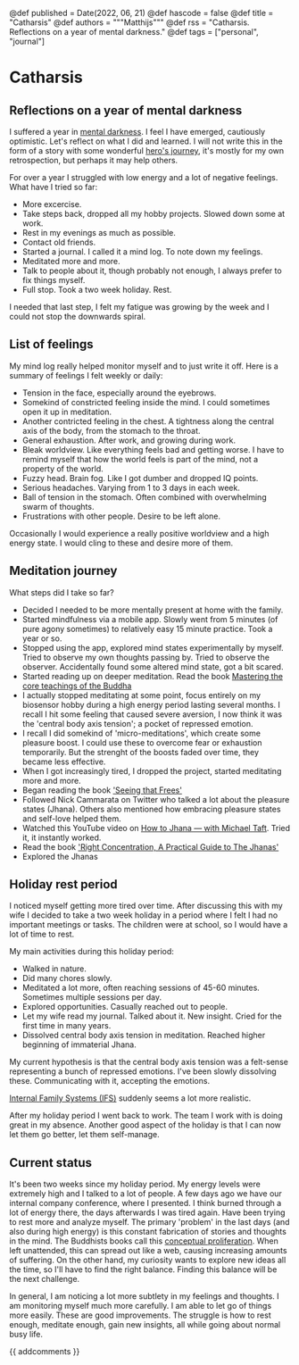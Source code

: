 @def published = Date(2022, 06, 21)
@def hascode = false
@def title = "Catharsis"
@def authors = """Matthijs"""
@def rss = "Catharsis. Reflections on a year of mental darkness."
@def tags = ["personal", "journal"]

# Catharsis

## Reflections on a year of mental darkness

I suffered a year in [mental darkness](https://www.functionalnoise.com/pages/2021-06-04-mind-decay/). I feel I have emerged, cautiously optimistic. Let's reflect on what I did and learned. I will not write this in the form of a story with some wonderful [hero's journey](https://en.wikipedia.org/wiki/Hero%27s_journey), it's mostly for my own retrospection, but perhaps it may help others.

For over a year I struggled with low energy and a lot of negative feelings. What have I tried so far:
* More excercise.
* Take steps back, dropped all my hobby projects. Slowed down some at work.
* Rest in my evenings as much as possible.
* Contact old friends.
* Started a journal. I called it a mind log. To note down my feelings.
* Meditated more and more.
* Talk to people about it, though probably not enough, I always prefer to fix things myself.
* Full stop. Took a two week holiday. Rest.

I needed that last step, I felt my fatigue was growing by the week and I could not stop the downwards spiral.

## List of feelings

My mind log really helped monitor myself and to just write it off. Here is a summary of feelings I felt weekly or daily:
* Tension in the face, especially around the eyebrows.
* Somekind of constricted feeling inside the mind. I could sometimes open it up in meditation.
* Another contricted feeling in the chest. A tightness along the central axis of the body, from the stomach to the throat.
* General exhaustion. After work, and growing during work.
* Bleak worldview. Like everything feels bad and getting worse. I have to remind myself that how the world feels is part of the mind, not a property of the world.
* Fuzzy head. Brain fog. Like I got dumber and dropped IQ points.
* Serious headaches. Varying from 1 to 3 days in each week.
* Ball of tension in the stomach. Often combined with overwhelming swarm of thoughts.
* Frustrations with other people. Desire to be left alone.

Occasionally I would experience a really positive worldview and a high energy state. I would cling to these and desire more of them.

## Meditation journey

What steps did I take so far?
* Decided I needed to be more mentally present at home with the family.
* Started mindfulness via a mobile app. Slowly went from 5 minutes (of pure agony sometimes) to relatively easy 15 minute practice. Took a year or so.
* Stopped using the app, explored mind states experimentally by myself. Tried to observe my own thoughts passing by. Tried to observe the observer. Accidentally found some altered mind state, got a bit scared.
* Started reading up on deeper meditation. Read the book [Mastering the core teachings of the Buddha](https://slatestarcodex.com/2017/09/18/book-review-mastering-the-core-teachings-of-the-buddha/)
* I actually stopped meditating at some point, focus entirely on my biosensor hobby during a high energy period lasting several months. I recall I hit some feeling that caused severe aversion, I now think it was the 'central body axis tension'; a pocket of repressed emotion.
* I recall I did somekind of 'micro-meditations', which create some pleasure boost. I could use these to overcome fear or exhaustion temporarily. But the strenght of the boosts faded over time, they became less effective.
* When I got increasingly tired, I dropped the project, started meditating more and more.
* Began reading the book ['Seeing that Frees'](https://www.goodreads.com/book/show/25172403-seeing-that-frees)
* Followed Nick Cammarata on Twitter who talked a lot about the pleasure states (Jhana). Others also mentioned how embracing pleasure states and self-love helped them.
* Watched this YouTube video on [How to Jhana — with Michael Taft](https://www.youtube.com/watch?v=0K5ypXyF3dY). Tried it, it instantly worked.
* Read the book ['Right Concentration, A Practical Guide to The Jhanas'](https://www.goodreads.com/book/show/25241895-right-concentration)
* Explored the Jhanas

## Holiday rest period

I noticed myself getting more tired over time. After discussing this with my wife I decided to take a two week holiday in a period where I felt I had no important meetings or tasks. The children were at school, so I would have a lot of time to rest.

My main activities during this holiday period:
* Walked in nature.
* Did many chores slowly.
* Meditated a lot more, often reaching sessions of 45-60 minutes. Sometimes multiple sessions per day.
* Explored opportunities. Casually reached out to people.
* Let my wife read my journal. Talked about it. New insight. Cried for the first time in many years.
* Dissolved central body axis tension in meditation. Reached higher beginning of immaterial Jhana.

My current hypothesis is that the central body axis tension was a felt-sense representing a bunch of repressed emotions. I've been slowly dissolving these. Communicating with it, accepting the emotions.

[Internal Family Systems (IFS)](https://en.wikipedia.org/wiki/Internal_Family_Systems_Model) suddenly seems a lot more realistic.

After my holiday period I went back to work. The team I work with is doing great in my absence. Another good aspect of the holiday is that I can now let them go better, let them self-manage.

## Current status

It's been two weeks since my holiday period. My energy levels were extremely high and I talked to a lot of people. A few days ago we have our internal company conference, where I presented. I think burned through a lot of energy there, the days afterwards I was tired again. Have been trying to rest more and analyze myself. The primary 'problem' in the last days (and also during high energy) is this constant fabrication of stories and thoughts in the mind. The Buddhists books call this [conceptual proliferation](https://en.wikipedia.org/wiki/Conceptual_proliferation). When left unattended, this can spread out like a web, causing increasing amounts of suffering. On the other hand, my curiosity wants to explore new ideas all the time, so I'll have to find the right balance. Finding this balance will be the next challenge.

In general, I am noticing a lot more subtlety in my feelings and thoughts. I am monitoring myself much more carefully. I am able to let go of things more easily. These are good improvements. The struggle is how to rest enough, meditate enough, gain new insights, all while going about normal busy life.

{{ addcomments }}